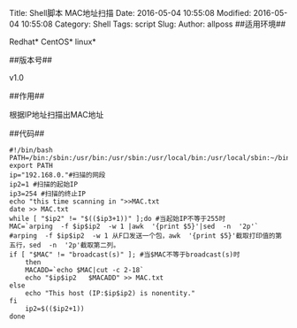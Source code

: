 Title: Shell脚本 MAC地址扫描
Date: 2016-05-04 10:55:08 
Modified: 2016-05-04 10:55:08 
Category: Shell
Tags: script
Slug: 
Author: allposs
##适用环境##

Redhat* CentOS* linux*

##版本号##

v1.0

##作用##

根据IP地址扫描出MAC地址


##代码##

	#!/bin/bash
	PATH=/bin:/sbin:/usr/bin:/usr/sbin:/usr/local/bin:/usr/local/sbin:~/bin
	export PATH
	ip="192.168.0."#扫描的网段
	ip2=1 #扫描的起始IP
	ip3=254 #扫描的终止IP
	echo "this time scanning in ">>MAC.txt
	date >> MAC.txt
	while [ "$ip2" != "$(($ip3+1))" ];do #当起始IP不等于255时
	MAC=`arping  -f $ip$ip2  -w 1 |awk  '{print $5}'|sed  -n  '2p'`      #arping  -f $ip$ip2  -w 1 从F口发送一个包，awk  '{print $5}'截取打印值的第五行，sed  -n  '2p'截取第二列。
	if [ "$MAC" != "broadcast(s)" ]; #当$MAC不等于broadcast(s)时
		then
		MACADD=`echo $MAC|cut -c 2-18`
		echo "$ip$ip2   $MACADD" >> MAC.txt
	else
		echo "This host (IP:$ip$ip2) is nonentity."
	fi
		ip2=$(($ip2+1))
	done
